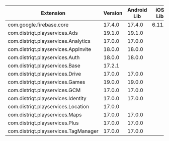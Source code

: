 
| Extension | Version | Android Lib | iOS Lib |
| --- | --- | --- | --- |
| com.google.firebase.core | 17.4.0 | 17.4.0 | 6.11.0 |
| com.distriqt.playservices.Ads | 19.1.0 | 19.1.0 |  |
| com.distriqt.playservices.Analytics | 17.0.0 | 17.0.0 |  |
| com.distriqt.playservices.AppInvite | 18.0.0 | 18.0.0 |  |
| com.distriqt.playservices.Auth | 18.0.0 | 18.0.0 |  |
| com.distriqt.playservices.Base | 17.2.1 |  |  |
| com.distriqt.playservices.Drive | 17.0.0 | 17.0.0 |  |
| com.distriqt.playservices.Games | 19.0.0 | 19.0.0 |  |
| com.distriqt.playservices.GCM | 17.0.0 | 17.0.0 |  |
| com.distriqt.playservices.Identity | 17.0.0 | 17.0.0 |  |
| com.distriqt.playservices.Location | 17.0.0 |  |  |
| com.distriqt.playservices.Maps | 17.0.0 | 17.0.0 |  |
| com.distriqt.playservices.Plus | 17.0.0 | 17.0.0 |  |
| com.distriqt.playservices.TagManager | 17.0.0 | 17.0.0 |  |
